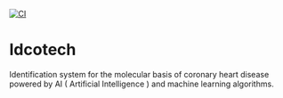 [![CI](https://github.com/KOSASIH/Idcotech/actions/workflows/blank.yml/badge.svg)](https://github.com/KOSASIH/Idcotech/actions/workflows/blank.yml)


# Idcotech
Identification system for the molecular basis of coronary heart disease powered by AI ( Artificial Intelligence ) and machine learning algorithms.
